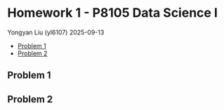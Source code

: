 Homework 1 - P8105 Data Science I
================
Yongyan Liu (yl6107)
2025-09-13

- [Problem 1](#problem-1)
- [Problem 2](#problem-2)

## Problem 1

## Problem 2
